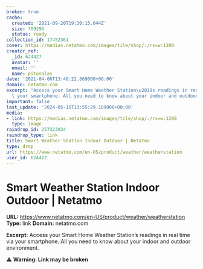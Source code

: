```yaml
---
broken: true
cache:
  created: '2021-09-20T19:30:15.044Z'
  size: 709296
  status: ready
collection_id: 17452361
cover: https://medias.netatmo.com/images/tile/shop/:/rs=w:1200
creator_ref:
  _id: 624427
  avatar: ''
  email: ''
  name: pitosalas
date: '2021-04-06T13:40:22.869000+00:00'
domain: netatmo.com
excerpt: "Access your Smart Home Weather Station\u2019s readings in real time via\
  \ your smartphone. All you need to know about your indoor and outdoor environment."
important: false
last_update: '2024-05-15T13:55:29.189000+00:00'
media:
- link: https://medias.netatmo.com/images/tile/shop/:/rs=w:1200
  type: image
raindrop_id: 257323934
raindrop_type: link
title: Smart Weather Station Indoor Outdoor | Netatmo
type: drop
url: https://www.netatmo.com/en-US/product/weather/weatherstation
user_id: 624427
---
```


# Smart Weather Station Indoor Outdoor | Netatmo

**URL:** https://www.netatmo.com/en-US/product/weather/weatherstation
**Type:** link
**Domain:** netatmo.com

**Excerpt:** Access your Smart Home Weather Station’s readings in real time via your smartphone. All you need to know about your indoor and outdoor environment.

⚠️ **Warning: Link may be broken**
